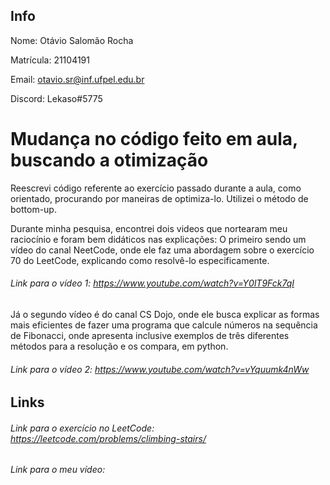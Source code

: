 ## Info
 Nome: Otávio Salomão Rocha
 
 Matrícula: 21104191
 
 Email: otavio.sr@inf.ufpel.edu.br
 
 Discord: Lekaso#5775

# Mudança no código feito em aula, buscando a otimização

Reescrevi código referente ao exercício passado durante a aula, como orientado, procurando por maneiras de optimiza-lo.
Utilizei o método de bottom-up.

Durante minha pesquisa, encontrei dois videos que nortearam meu raciocínio e foram bem didáticos nas explicações:
  O primeiro sendo um vídeo do canal NeetCode, onde ele faz uma abordagem sobre o exercício 70 do LeetCode, explicando como resolvê-lo especificamente.
######  Link para o vídeo 1: https://www.youtube.com/watch?v=Y0lT9Fck7qI

  Já o segundo vídeo é do canal CS Dojo, onde ele busca explicar as formas mais eficientes de fazer uma programa que calcule números na sequência de Fibonacci, onde apresenta inclusive exemplos de três diferentes métodos para a resolução e os compara, em python.
######  Link para o vídeo 2: https://www.youtube.com/watch?v=vYquumk4nWw

## Links
###### Link para o exercício no LeetCode: https://leetcode.com/problems/climbing-stairs/

###### Link para o meu vídeo: 
